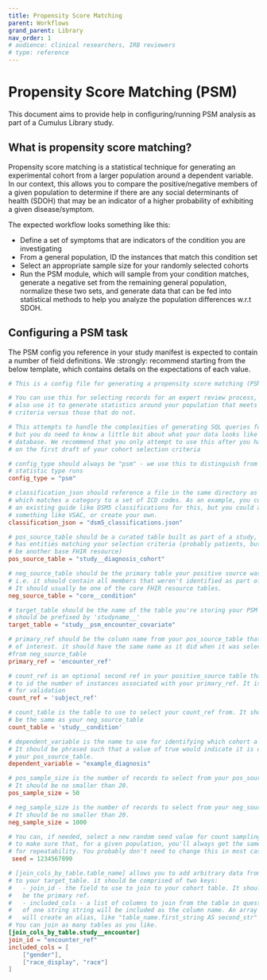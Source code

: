 ```yaml
---
title: Propensity Score Matching
parent: Workflows
grand_parent: Library
nav_order: 1
# audience: clinical researchers, IRB reviewers
# type: reference
---
```


# Propensity Score Matching (PSM)

This document aims to provide help in configuring/running PSM analysis as part of a
Cumulus Library study.

## What is propensity score matching?

Propensity score matching is a statistical technique for generating an experimental
cohort from a larger population around a dependent variable. In our context, this 
allows you to compare the positive/negative members of a given population to determine
if there are any social determinants of health (SDOH) that may be an indicator of
a higher probability of exhibiting a given disease/symptom.

The expected workflow looks something like this:

- Define a set of symptoms that are indicators of the condition you are investigating
- From a general population, ID the instances that match this condition set
- Select an appropriate sample size for your randomly selected cohorts
- Run the PSM module, which will sample from your condition matches, generate a
  negative set from the remaining general population, normalize these two sets,
  and generate data that can be fed into statistical methods to help you analyze
  the population differences w.r.t SDOH.

## Configuring a PSM task

The PSM config you reference in your study manifest is expected to contain a number of 
field definitions. We :strongly: recommend starting from the below template, which
contains details on the expectations of each value.
```toml
# This is a config file for generating a propensity score matching (PSM) definition. 

# You can use this for selecting records for an expert review process, and you can 
# also use it to generate statistics around your population that meets your selection
# criteria versus those that do not.

# This attempts to handle the complexities of generating SQL queries for you,
# but you do need to know a little bit about what your data looks like in the
# database. We recommend that you only attempt to use this after you have decided
# on the first draft of your cohort selection criteria

# config_type should always be "psm" - we use this to distinguish from other
# statistic type runs
config_type = "psm"

# classification_json should reference a file in the same directory as this config,
# which matches a category to a set of ICD codes. As an example, you could use
# an existing guide like DSM5 classifications for this, but you could also use
# something like VSAC, or create your own.
classification_json = "dsm5_classifications.json"

# pos_source_table should be a curated table built as part of a study, which
# has entities matching your selection criteria (probably patients, but it could
# be another base FHIR resource)
pos_source_table = "study__diagnosis_cohort"

# neg_source_table should be the primary table your positive source was built from,
# i.e. it should contain all members that weren't identified as part of your cohort.
# It should usually be one of the core FHIR resource tables.
neg_source_table = "core__condition"

# target_table should be the name of the table you're storing your PSM cohort in. It 
# should be prefixed by 'studyname__'
target_table = "study__psm_encounter_covariate"

# primary_ref should be the column name from your pos_source_table that is the item
# of interest. it should have the same name as it did when it was selected 
#from neg_source_table
primary_ref = 'encounter_ref'

# count_ref is an optional second ref in your positive_source table that can be used
# to id the number of instances associated with your primary_ref. It is only used
# for validation
count_ref = 'subject_ref'

# count_table is the table to use to select your count_ref from. It should :probably:
# be the same as your neg_source_table
count_table = 'study__condition'

# dependent_variable is the name to use for identifying which cohort a record is in.
# It should be phrased such that a value of true would indicate it is originally from
# your pos_source_table.
dependent_variable = "example_diagnosis"

# pos_sample_size is the number of records to select from your pos_source_table.
# It should be no smaller than 20.
pos_sample_size = 50

# neg_sample_size is the number of records to select from your neg_source_table.
# It should be no smaller than 20.
neg_sample_size = 1000

# You can, if needed, select a new random seed value for count sampling. This is used
# to make sure that, for a given population, you'll always get the same sample set
# for repeatability. You probably don't need to change this in most cases.
 seed = 1234567890

# [join_cols_by_table.table_name] allows you to add arbitrary data from other sources
# to your target_table. it should be comprised of two keys:
#   - join_id - the field to use to join to your cohort table. It should :probably: 
#   be the primary ref.
#   - included_cols - a list of columns to join from the table in question. An array
#   of one string string will be included as the column name. An array of two strings
#   will create an alias, like "table_name.first_string AS second_str"
# You can join as many tables as you like.
[join_cols_by_table.study__encounter]
join_id = "encounter_ref"
included_cols = [
    ["gender"], 
    ["race_display", "race"]
]

```